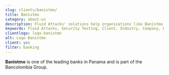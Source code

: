 ```yaml
---
slug: clients/banistmo/
title: Banistmo
category: about-us
description: Fluid Attacks' solutions help organizations like Banistmo to identify security vulnerabilities in their systems and manage their attack surfaces.
keywords: Fluid Attacks, Security Testing, Client, Industry, Company, Organization, Pentesting, Ethical Hacking, Banistmo
clientlogo: logo-banistmo
alt: Logo Banistmo
client: yes
filter: banking
---
```


**Banistmo** is one of the leading banks in Panama
and is part of the Bancolombia Group.

